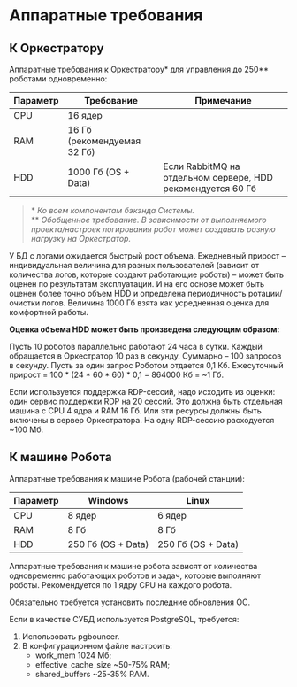 # Аппаратные требования

## К Оркестратору

Аппаратные требования к Оркестратору\* для управления до 250\** роботами одновременно:

| Параметр | Требование | Примечание |
| -------- | ---------- | ---------- | 
| CPU      | 16 ядер    |    
| RAM	     | 16 Гб (рекомендуемая 32 Гб) | 
| HDD      | 1000 Гб (OS + Data) | Если RabbitMQ на отдельном сервере, HDD рекомендуется 60 Гб | 

> \* *Ко всем компонентам бэкэнда Системы.*\
> \** *Обобщенное требование. В зависимости от выполняемого проекта/настроек логирования робот может создавать разную нагрузку на Оркестратор.*

У БД с логами ожидается быстрый рост объема. Ежедневный прирост – индивидуальная величина для разных пользователей (зависит от количества логов, которые создают работающие роботы) – может быть оценен по результатам эксплуатации. И на его основе может быть оценен более точно объем HDD и определена периодичность ротации/очистки логов. Величина 1000 Гб взята как усредненная оценка для комфортной работы.

**Оценка объема HDD может быть произведена следующим образом:**

Пусть 10 роботов параллельно работают 24 часа в сутки. Каждый обращается в Оркестратор 10 раз в секунду. Суммарно – 100 запросов в секунду. Пусть за один запрос Роботом отдается 0,1 Кб. Ежесуточный прирост = 100 \* (24 \* 60 \* 60) \* 0,1 = 864000 Кб = ~1 Гб.

Если используется поддержка RDP-сессий, надо исходить из оценки: один сервис поддержки RDP на 20 сессий. Это должна быть отдельная машина с CPU 4 ядра и RAM 16 Гб. Или эти ресурсы должны быть включены в сервер Оркестратора. На одну RDP-сессию расходуется ~100 Мб.

## К машине Робота

Аппаратные требования к машине Робота (рабочей станции):

| Параметр | Windows    | Linux  |
| -------- | ---------- | ------ |
| CPU      | 8 ядер     | 6 ядер |
| RAM      | 8 Гб       | 8 Гб   |
| HDD      | 250 Гб (OS + Data) | 250 Гб (OS + Data) |
 
Аппаратные требования к машине робота зависят от количества одновременно работающих роботов и задач, которые выполняют роботы. Рекомендуется по 1 ядру CPU на каждого робота.

Обязательно требуется установить последние обновления ОС.

Если в качестве СУБД используется PostgreSQL, требуется:
1.	Использовать pgbouncer.
2.	В конфигурационном файле настроить:
    *	work_mem 1024 Мб;
    *	effective_cache_size ~50-75% RAM;
    *	shared_buffers ~25-35% RAM.


